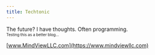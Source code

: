 ```yaml
---
title: Techtonic
---
```


The future? I have thoughts. Often programming.<br>
<span style="font-size: 10px;">Testing this as a better blog...</span>

[www.MindViewLLC.com](https://www.mindviewllc.com)
